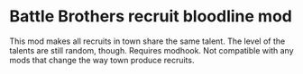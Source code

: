 # Battle Brothers recruit bloodline mod
This mod makes all recruits in town share the same talent. The level of the talents are still random, though.
Requires modhook.
Not compatible with any mods that change the way town produce recruits.